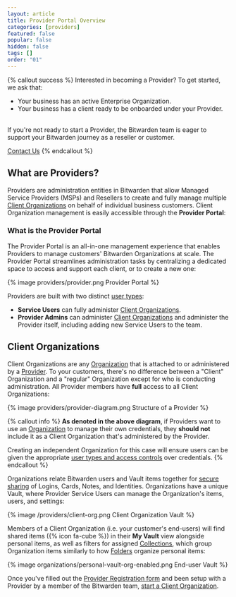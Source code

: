 ```yaml
---
layout: article
title: Provider Portal Overview
categories: [providers]
featured: false
popular: false
hidden: false
tags: []
order: "01"
---
```


{% callout success %}
Interested in becoming a Provider? To get started, we ask that:

- Your business has an active Enterprise Organization.
- Your business has a client ready to be onboarded under your Provider.

<br>
If you're not ready to start a Provider, the Bitwarden team is eager to support your Bitwarden journey as a reseller or customer.

<a role="button" class="btn btn-primary" href="https://bitwarden.com/contact" target="blank">Contact Us</a>
{% endcallout %}

## What are Providers?

Providers are administration entities in Bitwarden that allow Managed Service Providers (MSPs) and Resellers to create and fully manage multiple [Client Organizations](#client-organizations) on behalf of individual business customers. Client Organization management is easily accessible through the **Provider Portal**:

### What is the Provider Portal

The Provider Portal is an all-in-one management experience that enables Providers to manage customers' Bitwarden Organizations at scale. The Provider Portal streamlines administration tasks by centralizing a dedicated space to access and support each client, or to create a new one:

{% image providers/provider.png Provider Portal %}

Providers are built with two distinct [user types]({{site.baseurl}}/artice/provider-users/#user-types):

- **Service Users** can fully administer [Client Organizations](#client-organizations).
- **Provider Admins** can administer [Client Organizations](#client-organizations) and administer the Provider itself, including adding new Service Users to the team.

## Client Organizations

Client Organizations are any [Organization]({{site.baseurl}}/about-organizations/) that is attached to or administered by a [Provider](#what-are-providers). To your customers, there's no difference between a "Client" Organization and a "regular" Organization except for who is conducting administration. All Provider members have **full** access to all Client Organizations:

{% image providers/provider-diagram.png Structure of a Provider %}

{% callout info %}
**As denoted in the above diagram**, if Providers want to use an [Organization]({{site.baseurl}}/about-organizations) to manage their own credentials, they **should not** include it as a Client Organization that's administered by the Provider.

Creating an independent Organization for this case will ensure users can be given the appropriate [user types and access controls]({{site.baseurl}}/user-types-access-control) over credentials.
{% endcallout %}

Organizations relate Bitwarden users and Vault items together for [secure sharing]({{site.baseurl}}/sharing/) of Logins, Cards, Notes, and Identities. Organizations have a unique Vault, where Provider Service Users can manage the Organization's items, users, and settings:

{% image /providers/client-org.png Client Organization Vault %}

Members of a Client Organization (i.e. your customer's end-users) will find shared items ({% icon fa-cube %}) in their **My Vault** view alongside personal items, as well as filters for assigned [Collections]({{site.baseurl}}/about-collections/), which group Organization items similarly to how [Folders]({{site.baseurl}}/folders/) organize personal items:

{% image organizations/personal-vault-org-enabled.png End-user Vault %}

Once you've filled out the [Provider Registration form](#) and been setup with a Provider by a member of the Bitwarden team, [start a Client Organization]({{site.baseurl}}/client-org-setup).
